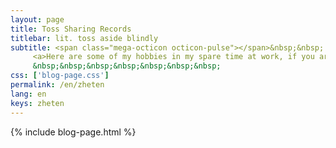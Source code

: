 ```yaml
---
layout: page
title: Toss Sharing Records
titlebar: lit. toss aside blindly
subtitle: <span class="mega-octicon octicon-pulse"></span>&nbsp;&nbsp;
     <a>Here are some of my hobbies in my spare time at work, if you are interested too, feel free to share them with me.</a><br/>
     &nbsp;&nbsp;&nbsp;&nbsp;&nbsp;&nbsp;&nbsp; 
css: ['blog-page.css']
permalink: /en/zheten
lang: en
keys: zheten
---
```

{% include blog-page.html %}